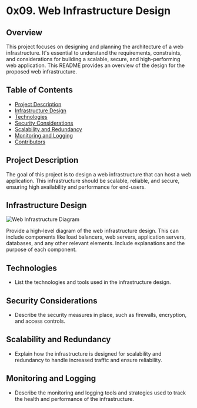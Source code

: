 # 0x09. Web Infrastructure Design

## Overview

This project focuses on designing and planning the architecture of a web infrastructure. It's essential to understand the requirements, constraints, and considerations for building a scalable, secure, and high-performing web application. This README provides an overview of the design for the proposed web infrastructure.

## Table of Contents

- [Project Description](#project-description)
- [Infrastructure Design](#infrastructure-design)
- [Technologies](#technologies)
- [Security Considerations](#security-considerations)
- [Scalability and Redundancy](#scalability-and-redundancy)
- [Monitoring and Logging](#monitoring-and-logging)
- [Contributors](#contributors)

## Project Description

The goal of this project is to design a web infrastructure that can host a web application. This infrastructure should be scalable, reliable, and secure, ensuring high availability and performance for end-users.

## Infrastructure Design

![Web Infrastructure Diagram](link-to-diagram-image)

Provide a high-level diagram of the web infrastructure design. This can include components like load balancers, web servers, application servers, databases, and any other relevant elements. Include explanations and the purpose of each component.

## Technologies

- List the technologies and tools used in the infrastructure design.

## Security Considerations

- Describe the security measures in place, such as firewalls, encryption, and access controls.

## Scalability and Redundancy

- Explain how the infrastructure is designed for scalability and redundancy to handle increased traffic and ensure reliability.

## Monitoring and Logging

- Describe the monitoring and logging tools and strategies used to track the health and performance of the infrastructure.
